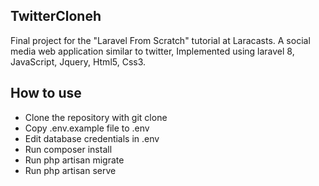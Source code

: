 ## TwitterCloneh
Final project for the "Laravel From Scratch" tutorial at Laracasts. 
A social media web application similar to twitter, Implemented using laravel 8, JavaScript, Jquery, Html5, Css3.
## How to use
- Clone the repository with git clone
- Copy .env.example file to .env
- Edit database credentials in .env
- Run composer install
- Run php artisan migrate
- Run php artisan serve